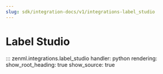```yaml
---
slug: sdk/integration-docs/v1/integrations-label_studio
---
```


# Label Studio

::: zenml.integrations.label_studio
    handler: python
    rendering:
      show_root_heading: true
      show_source: true

